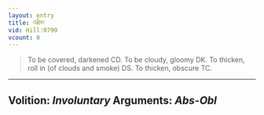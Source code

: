 ```yaml
---
layout: entry
title: འཐིབ་
vid: Hill:0799
vcount: 0
---
```

> To be covered, darkened CD\. To be cloudy, gloomy DK\. To thicken, roll in (of clouds and smoke) DS\. To thicken, obscure TC\.

---
Volition: _Involuntary_
Arguments: _Abs-Obl_
---

